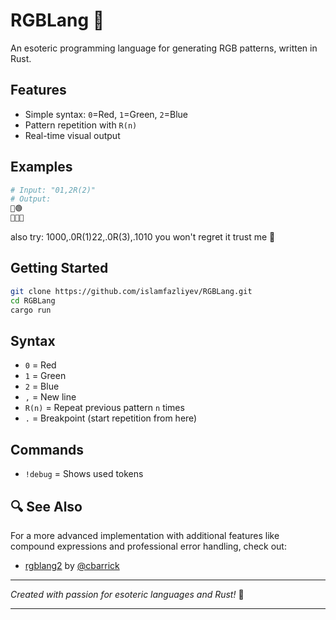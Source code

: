 # RGBLang 🎨

An esoteric programming language for generating RGB patterns, written in Rust.

## Features
- Simple syntax: `0`=Red, `1`=Green, `2`=Blue
- Pattern repetition with `R(n)`
- Real-time visual output

## Examples
```bash
# Input: "01,2R(2)"
# Output:
🔴🟢
🔵🔵🔵
```

also try: 1000,.0R(1)22,.0R(3),.1010 you won't regret it trust me 🗿

## Getting Started
```bash
git clone https://github.com/islamfazliyev/RGBLang.git
cd RGBLang
cargo run
```

## Syntax
- `0` = Red
- `1` = Green  
- `2` = Blue
- `,` = New line
- `R(n)` = Repeat previous pattern `n` times
- `.` = Breakpoint (start repetition from here)

## Commands
- `!debug` = Shows used tokens

## 🔍 See Also

For a more advanced implementation with additional features like compound expressions and professional error handling, check out:
- [rgblang2](https://github.com/cbarrick/rgblang2) by [@cbarrick](https://github.com/cbarrick)
---

*Created with passion for esoteric languages and Rust!* 🦀

---

